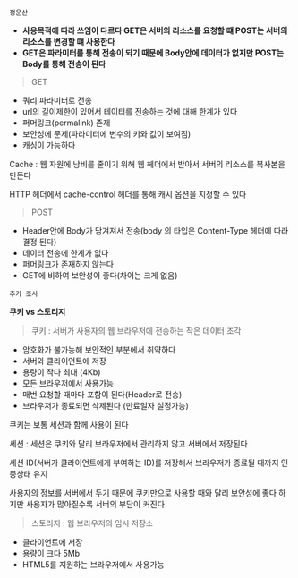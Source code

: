 
`정운산`

- **사용목적에 따라 쓰임이 다르다 GET은 서버의 리소스를 요청할 떄 POST는 서버의 리소스를 변경할 떄 사용한다**
- **GET은 파라미터를 통해 전송이 되기 때문에 Body안에 데이터가 없지만 POST는 Body를 통해 전송이 된다**

> GET

- 쿼리 파라미터로 전송
- url의 길이제한이 있어서 테이터를 전송하는 것에 대해 한계가 있다
- 퍼머링크(permalink) 존재
- 보안성에 문제(파라미터에 변수의 키와 값이 보여짐)
- 캐싱이 가능하다

Cache : 웹 자원에 낭비를 줄이기 위해 웹 헤더에서 받아서 서버의 리소스를 복사본을 만든다

HTTP 헤더에서 cache-control 헤더를 통해 캐시 옵션을 지정할 수 있다

> POST

- Header안에 Body가 담겨져서 전송(body 의 타입은 Content-Type 헤더에 따라 결정 된다)
- 데이터 전송에 한계가 없다
- 퍼머링크가 존재하지 않는다
- GET에 비하여 보안성이 좋다(차이는 크게 없음)

`추가 조사`

**쿠키  vs 스토리지**

> 쿠키 : 서버가 사용자의 웹 브라우저에 전송하는 작은 데이터 조각

- 암호화가 불가능해 보안적인 부분에서 취약하다
- 서버와 클라이언트에 저장
- 용량이 작다 최대 (4Kb)
- 모든 브라우저에서 사용가능
- 매번 요청할 때마다 포함이 된다(Header로 전송)
- 브라우저가 종료되면 삭제된다 (만료일자 설정가능)

쿠키는 보통 세션과 함께 사용이 된다

세션 : 세션은 쿠키와 달리 브라우저에서 관리하지 않고 서버에서 저장된다

세션 ID(서버가 클라이언트에게 부여하는 ID)를 저장해서 브라우저가 종료될 때까지 인증상태 유지

사용자의 정보를 서버에서 두기 때문에 쿠키만으로 사용할 때와 달리 보안성에 좋다 하지만 사용자가 많아질수록 서버의 부담이 커진다

> 스토리지 : 웹 브라우저의 임시 저장소

- 클라이언트에 저장
- 용량이 크다 5Mb
- HTML5를 지원하는 브라우저에서 사용가능
